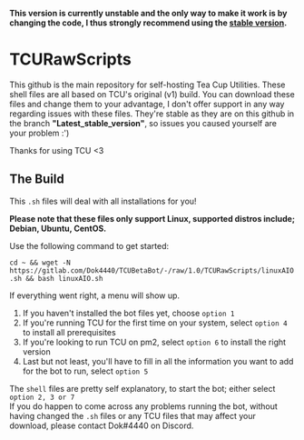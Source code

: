 **This version is currently unstable and the only way to make it work is by changing the code, I thus strongly recommend using the [stable version](https://github.com/Dok4440/TCURawScripts/tree/Latest_stable_version).**

# TCURawScripts
This github is the main repository for self-hosting Tea Cup Utilities. These shell files are all based on TCU's original (v1) build.
You can download these files and change them to your advantage, I don't offer support in any way regarding issues with these files.
They're stable as they are on this github in the branch **"Latest_stable_version"**, so issues you caused yourself are your problem :')

Thanks for using TCU <3

## The Build ##
This `.sh` files will deal with all installations for you!

**Please note that these files only support Linux, supported distros include; Debian, Ubuntu, CentOS.**

Use the following command to get started:  


`cd ~ && wget -N https://gitlab.com/Dok4440/TCUBetaBot/-/raw/1.0/TCURawScripts/linuxAIO.sh && bash linuxAIO.sh`


If everything went right, a menu will show up.
1. If you haven't installed the bot files yet, choose `option 1`  
2. If you're running TCU for the first time on your system, select `option 4` to install all prerequisites  
3. If you're looking to run TCU on pm2, select `option 6` to install the right version  
4. Last but not least, you'll have to fill in all the information you want to add for the bot to run, select `option 5`  


The `shell` files are pretty self explanatory, to start the bot; either select `option 2, 3 or 7`  
If you do happen to come across any problems running the bot, without having changed the `.sh` files or any TCU files that may affect your download, please contact Dok#4440 on Discord.
